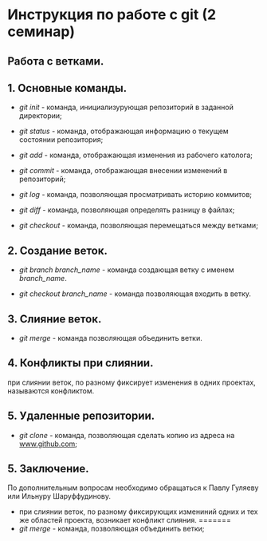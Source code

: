 # Инструкция по работе с git (2 семинар)
## Работа с ветками.

## 1. Основные команды.

* *git init* - команда, инициализурующая репозиторий в заданной директории;

* *git status* - команда, отображающая информацию о текущем состоянии репозитория;

* *git add* - команда, отображающая изменения из рабочего католога;

* *git commit* - команда, отображающая внесении изменений в репозиторий;

* *git log* - команда, позволяющая просматривать историю коммитов;

* *git diff* - команда, позволяющая определять разницу в файлах;

* *git checkout* - команда, позволяющая перемещаться между ветками;

## 2. Создание веток.
* *git branch branch_name* - команда создающая ветку с именем *branch_name*.

* *git checkout branch_name* - команда позволяющая входить в ветку.

## 3. Слияние веток. 

* *git merge* - команда позволяющая объединить ветки. 

## 4. Конфликты при слиянии. 

при слиянии веток, по разному фиксирует изменения в одних проектах, называются конфликтом.

## 5. Удаленные репозитории.

* *git clone* - команда, позволяющая сделать копию из адреса на www.github.com;



## 5. Заключение.
По дополнительным вопросам необходимо обращаться к Павлу Гуляеву или Ильнуру Шаруффудинову.

* при слиянии веток, по разному фиксирующих измениний одних и тех же областей проекта, возникает конфликт слияния.
=======
* *git merge* - команда, позволяющая объединить ветки;


